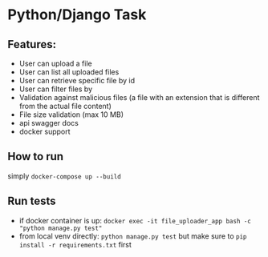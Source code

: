 # Python/Django Task

## Features:

- User can upload a file
- User can list all uploaded files
- User can retrieve specific file by id
- User can filter files by 
- Validation against malicious files (a file with an extension that is different from the actual file content)
- File size validation (max 10 MB)
- api swagger docs
- docker support

## How to run

simply `docker-compose up --build`

## Run tests

- if docker container is up: `docker exec -it file_uploader_app bash -c "python manage.py test"`
- from local venv directly: `python manage.py test` but make sure to `pip install -r requirements.txt` first
